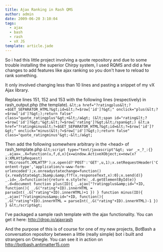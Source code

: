 ```yaml
---
title: Ajax Ranking in Rash QMS
author: admin
date: 2009-06-20 3:10:04
tags: 
  - ajax
  - bash
  - rash
  - vX JS
template: article.jade
---
```


So i had this little project involving a quote repository and due to some trouble installing the superior Chirpy system, I used RQMS and did a few changes to add features like ajax ranking so you don't have to reload to rank something.

It only involved changing less than 10 lines and pasting a snippet of my vX Ajax library.

Replace lines 151, 152 and 153 with the following lines (respectively) in rash_output.php (the template).
`
&lt;a href="?ratingplus&lt;?=$GET_SEPARATOR_HTML?&gt;id=&lt;?=$row['id']?&gt;" onclick="plus(&lt;?=$row['id']?&gt;);return false" class="quote_ratingplus"&gt;+&lt;/a&gt;
(&lt;span id="rating&lt;?=$row['id']?&gt;"&gt;&lt;?=$row['rating']?&gt;&lt;/span&gt;)
&lt;a href="?ratingminus&lt;?=$GET_SEPARATOR_HTML?&gt;id=&lt;?=$row['id']?&gt;" onclick="minus(&lt;?=$row['id']?&gt;);return false" class="quote_ratingminus"&gt;-&lt;/a&gt;
`

Then add the following somewhere arbitrary in the &lt;head&gt; of rash_template.php
`&lt;script type="text/javascript"&gt;
var _=_?_:{}
_.ajax=_.X=function(u,f,d,x){x=window.ActiveXObject;x=new(x?x:XMLHttpRequest)('Microsoft.XMLHTTP');x.open(d?'POST':'GET',u,1);x.setRequestHeader('Content-type','application/x-www-form-urlencoded');x.onreadystatechange=function(){x.readyState&gt;3&amp;&amp;f?f(x.responseText,x):0};x.send(d)}
_.id=_.G=function(e){return e.style?e:_.d.getElementById(e)}
_.d=document
function plus(ID){
_.ajax("?ratingplus&amp;id="+ID, function(){
_.G("rating"+ID).innerHTML = parseInt(_.G("rating"+ID).innerHTML)+1
})
}
function minus(ID){
_.ajax("?ratingminus&amp;id="+ID, function(){
_.G("rating"+ID).innerHTML = parseInt(_.G("rating"+ID).innerHTML)-1
})
}
&lt;/script&gt;`

I've packaged a sample rash template with the ajax functionality. You can get it here: http://drop.io/ajaxrash

And the purpose of this is of course for one of my new projects, BotBash a conversation repository between a little (really simple) bot i built and strangers on Omegle. You can see it in action on http://botbash.antimatter15.com
